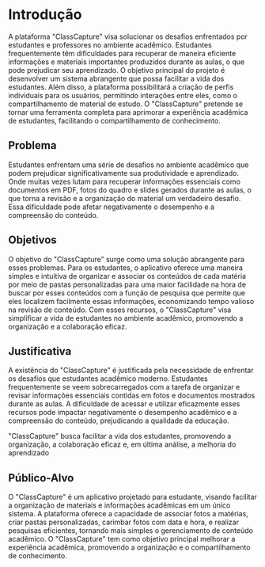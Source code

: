 # Introdução

A plataforma "ClassCapture" visa solucionar os desafios enfrentados por estudantes e professores no ambiente acadêmico. Estudantes frequentemente têm dificuldades para recuperar de maneira eficiente informações e materiais importantes produzidos durante as aulas, o que pode prejudicar seu aprendizado. O objetivo principal do projeto é desenvolver um sistema abrangente que possa facilitar a vida dos estudantes. Além disso, a plataforma possibilitará a criação de perfis individuais para os usuários, permitindo interações entre eles, como o compartilhamento de material de estudo. O "ClassCapture" pretende se tornar uma ferramenta completa para aprimorar a experiência acadêmica de estudantes, facilitando o compartilhamento de conhecimento.

## Problema

Estudantes enfrentam uma série de desafios no ambiente acadêmico que podem prejudicar significativamente sua produtividade e aprendizado. Onde muitas vezes lutam para recuperar informações essenciais como documentos em PDF, fotos do quadro e slides gerados durante as aulas, o que torna a revisão e a organização do material um verdadeiro desafio. Essa dificuldade pode afetar negativamente o desempenho e a compreensão do conteúdo.
## Objetivos

O objetivo do "ClassCapture" surge como uma solução abrangente para esses problemas. Para os estudantes, o aplicativo oferece uma maneira simples e intuitiva de organizar e associar os conteúdos de cada matéria por meio de pastas personalizadas para uma maior facilidade na hora de buscar por esses conteúdos com a função de pesquisa que permite que eles localizem facilmente essas informações, economizando tempo valioso na revisão de conteúdo. Com esses recursos, o "ClassCapture" visa simplificar a vida de estudantes no ambiente acadêmico, promovendo a organização e a colaboração eficaz.

## Justificativa

A existência do "ClassCapture" é justificada pela necessidade de enfrentar os desafios que estudantes acadêmico moderno. Estudantes frequentemente se veem sobrecarregados com a tarefa de organizar e revisar informações essenciais contidas em fotos e documentos mostrados durante as aulas. A dificuldade de acessar e utilizar eficazmente esses recursos pode impactar negativamente o desempenho acadêmico e a compreensão do conteúdo, prejudicando a qualidade da educação.

"ClassCapture" busca facilitar a vida dos estudantes, promovendo a organização, a colaboração eficaz e, em última análise, a melhoria do aprendizado

## Público-Alvo

O "ClassCapture" é um aplicativo projetado para estudante, visando facilitar a organização de materiais e informações acadêmicas em um único sistema. A plataforma oferece a capacidade de associar fotos a matérias, criar pastas personalizadas, carimbar fotos com data e hora, e realizar pesquisas eficientes, tornando mais simples o gerenciamento de conteúdo acadêmico. O "ClassCapture" tem como objetivo principal melhorar a experiência acadêmica, promovendo a organização e o compartilhamento de conhecimento.
